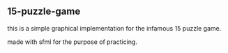## 15-puzzle-game
this is a simple graphical implementation for the infamous 15 puzzle game.

made with sfml for the purpose of practicing.
